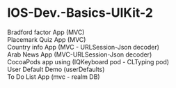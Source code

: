 # IOS-Dev.-Basics-UIKit-2
Bradford factor App  (MVC)</br>
Placemark Quiz App   (MVC)</br>
Country info App     (MVC - URLSession-Json decoder)</br>
Arab News App        (MVC-URLSession-Json decoder)</br>
CocoaPods app using  (IQKeyboard pod - CLTyping pod)</br>
User Default Demo    (userDefaults)</br>
To Do List App       (mvc - realm DB)</br>

